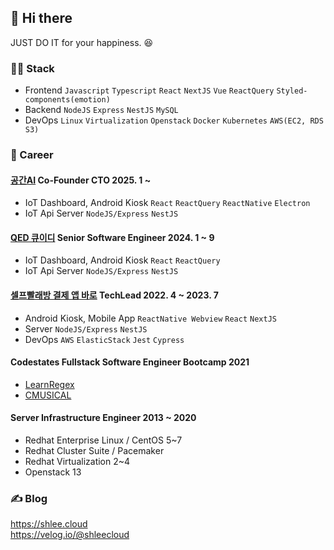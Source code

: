 <!--
**shleecloud/shleecloud** is a ✨ _special_ ✨ repository because its `README.md` (this file) appears on your GitHub profile.

Here are some ideas to get you started:

- 🔭 I’m currently working on ...
- 🌱 I’m currently learning ...
- 👯 I’m looking to collaborate on ...
- 🤔 I’m looking for help with ...
- 💬 Ask me about ...
- 📫 How to reach me: ...
- 😄 Pronouns: ...
- ⚡ Fun fact: ...
-->

## 👋 Hi there 
JUST DO IT for your happiness. 😆 

### 👨‍💻 Stack
- Frontend `Javascript` `Typescript` `React` `NextJS` `Vue` `ReactQuery` `Styled-components(emotion)`
- Backend `NodeJS` `Express` `NestJS` `MySQL`
- DevOps `Linux` `Virtualization`  `Openstack` `Docker` `Kubernetes` `AWS(EC2, RDS S3)`

### 🔧 Career
#### [공간AI](https://gongganai.com/) Co-Founder CTO 2025. 1 ~ 
* IoT Dashboard, Android Kiosk `React` `ReactQuery` `ReactNative` `Electron`
* IoT Api Server `NodeJS/Express` `NestJS`

#### [QED 큐이디](https://qedgolf.com/) Senior Software Engineer 2024. 1 ~ 9
* IoT Dashboard, Android Kiosk `React` `ReactQuery` 
* IoT Api Server `NodeJS/Express` `NestJS` 

#### [셀프빨래방 결제 앱 바로](https://www.baroapp.co.kr/) TechLead 2022. 4 ~ 2023. 7
* Android Kiosk, Mobile App `ReactNative Webview` `React` `NextJS`
* Server `NodeJS/Express` `NestJS` 
* DevOps `AWS` `ElasticStack` `Jest` `Cypress`

#### Codestates Fullstack Software Engineer Bootcamp 2021
* [LearnRegex](https://github.com/codestates/LearnRegex)
* [CMUSICAL](https://github.com/codestates/CMUSICAL)

#### Server Infrastructure Engineer 2013 ~ 2020 
* Redhat Enterprise Linux / CentOS 5~7
* Redhat Cluster Suite / Pacemaker
* Redhat Virtualization 2~4 
* Openstack 13

### ✍️ Blog
https://shlee.cloud <br />
https://velog.io/@shleecloud 

